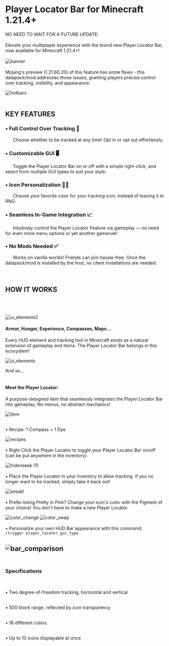 # Player Locator Bar for Minecraft 1.21.4+
NO NEED TO WAIT FOR A FUTURE UPDATE:
<br />
<br />
Elevate your multiplayer experience with the brand new Player Locator Bar, now available for Minecraft 1.21.4+! 
<br />
<br />
![banner](https://github.com/user-attachments/assets/cdc85e86-1924-4758-bac0-f039dda031da)
<br />
<br />
Mojang's preview (1.21.80.20) of this feature has some flaws - this datapack/mod addresses those issues, granting players precise control over tracking, visibility, and appearance.
<br />

![hotbars](https://github.com/user-attachments/assets/824e8baf-8583-4124-957b-fd1dbd6130c5)
<br />
<br />
## **KEY FEATURES**
### • Full Control Over Tracking 🧭
&nbsp;&nbsp;&nbsp;&nbsp;&nbsp;&nbsp;Choose whether to be tracked at any time! Opt in or opt out effortlessly.
### • Customizable GUI 🖥
&nbsp;&nbsp;&nbsp;&nbsp;&nbsp;&nbsp;Toggle the Player Locator Bar on or off with a simple right-click, and select from multiple GUI types to suit your style.
### • Icon Personalization 💛💜
&nbsp;&nbsp;&nbsp;&nbsp;&nbsp;&nbsp;Choose your favorite color for your tracking icon, instead of leaving it to RNG.
### • Seamless In-Game Integration 📈
&nbsp;&nbsp;&nbsp;&nbsp;&nbsp;&nbsp;Intuitively control the Player Locator Feature via gameplay — no need for even more menu options or yet another gamerule!
### • No Mods Needed ✅
&nbsp;&nbsp;&nbsp;&nbsp;&nbsp;&nbsp;Works on vanilla worlds! Friends can join hassle-free. Once the datapack/mod is installed by the host, no client installations are needed.
<br />
<br />
<br />
## **HOW IT WORKS**
<br />
<br />

![ui_elements2](https://github.com/user-attachments/assets/31c416a8-063c-4b71-ae16-bfd549cef791)
#### Armor, Hunger, Experience, Compasses, Maps...
Every HUD element and tracking tool in Minecraft exists as a natural extension of gameplay and items. The Player Locator Bar belongs in this ecosystem!
<br />

![ui_elements](https://github.com/user-attachments/assets/4d71e379-f9b7-457b-b952-17ae0c4b35ef)
<br />

And so...
<br />
<br />

#### Meet the Player Locator:
A purpose-designed item that seamlessly integrates the Player Locator Bar into gameplay. No menus, no abstract mechanics!
<br />

![item](https://github.com/user-attachments/assets/02b76c21-4401-46ab-b685-7b3a71500c85)
<br />
<br />

• Recipe: 1 Compass + 1 Dye
<br />

![recipes](https://github.com/user-attachments/assets/0b912ec8-0182-45be-8f6e-871fde99cbdb)
<br />
<br />
• Right Click the Player Locator to toggle your Player Locator Bar on/off (can be put anywhere in the inventory).
<br />

![hidenseek (1)](https://github.com/user-attachments/assets/ccd6be27-ca72-46f9-bcf8-b59dd5d5c958)
<br />
<br />
• Place the Player Locator in your inventory to allow tracking. If you no longer want to be tracked, simply take it back out!
<br />

![sneak!](https://github.com/user-attachments/assets/718fd02c-0c06-4c89-916c-27ab012bd1e0)
<br />
<br />
• Prefer being Pretty in Pink? Change your icon's color with the Pigment of your choice! You don't have to make a new Player Locator.
<br />

![color_change](https://github.com/user-attachments/assets/700f1ccd-e94f-4896-9ab5-19ae54e00a6c)
![color_swap](https://github.com/user-attachments/assets/a929082c-2300-4c00-babd-51c8bc7765ab)
<br />
<br />
• Personalize your own HUD Bar appearance with this command:
<br />
```/trigger player_locator_gui_type```
<br />

![bar_comparison](https://github.com/user-attachments/assets/c3cd74c0-ecfc-4d46-8997-7608afe7b34f)
<br />
<br />
----

### Specifications
<br />

• Two degree-of-freedom tracking, horizontal and vertical
<br />
<br />

• 500 block range, reflected by icon transparency
<br />
<br />

• 16 different colors
<br />
<br />

• Up to 10 icons displayable at once
<br />
